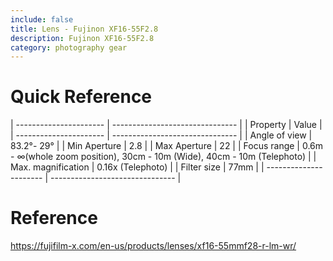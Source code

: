 ```yaml
---
include: false
title: Lens - Fujinon XF16-55F2.8 
description: Fujinon XF16-55F2.8
category: photography gear
---
```


# Quick Reference

| ---------------------- | ------------------------------- |
| Property               | Value                           |
| ---------------------- | ------------------------------- |
| Angle of view          | 83.2°- 29°                      |
| Min Aperture           | 2.8                             |
| Max Aperture           | 22                              |
| Focus range            | 0.6m - ∞(whole zoom position), 30cm - 10m (Wide), 40cm - 10m (Telephoto) |
| Max. magnification     | 0.16x (Telephoto)               |
| Filter size            | 77mm                            |
| ---------------------- | ------------------------------- |


# Reference
https://fujifilm-x.com/en-us/products/lenses/xf16-55mmf28-r-lm-wr/